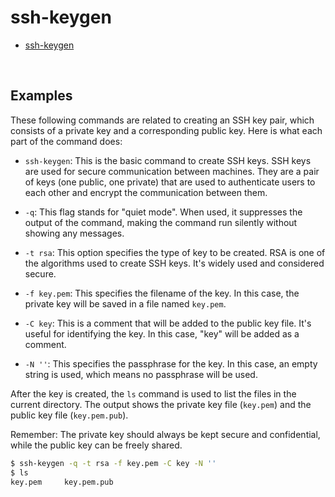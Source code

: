 # ssh-keygen

- [ssh-keygen](https://www.man7.org/linux/man-pages/man1/ssh-keygen.1.html)

<br>

## Examples

These following commands are related to creating an SSH key pair, which consists of a private key and a corresponding public key. Here is what each part of the command does:

- `ssh-keygen`: This is the basic command to create SSH keys. SSH keys are used for secure communication between machines. They are a pair of keys (one public, one private) that are used to authenticate users to each other and encrypt the communication between them.

- `-q`: This flag stands for "quiet mode". When used, it suppresses the output of the command, making the command run silently without showing any messages.

- `-t rsa`: This option specifies the type of key to be created. RSA is one of the algorithms used to create SSH keys. It's widely used and considered secure.

- `-f key.pem`: This specifies the filename of the key. In this case, the private key will be saved in a file named `key.pem`.

- `-C key`: This is a comment that will be added to the public key file. It's useful for identifying the key. In this case, "key" will be added as a comment.

- `-N ''`: This specifies the passphrase for the key. In this case, an empty string is used, which means no passphrase will be used.

After the key is created, the `ls` command is used to list the files in the current directory. The output shows the private key file (`key.pem`) and the public key file (`key.pem.pub`).

Remember: The private key should always be kept secure and confidential, while the public key can be freely shared.

```bash
$ ssh-keygen -q -t rsa -f key.pem -C key -N ''
$ ls
key.pem     key.pem.pub
```
